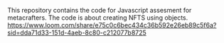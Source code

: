 This repository contains the code for Javascript assesment for metacrafters.
The code is about creating NFTS using objects. 
https://www.loom.com/share/e75c0c6bec434c36b592e26eb89c5f6a?sid=dda71d33-151d-4aeb-8c80-c212077b8725
